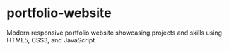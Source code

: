 # portfolio-website
Modern responsive portfolio website showcasing projects and skills using HTML5, CSS3, and JavaScript
